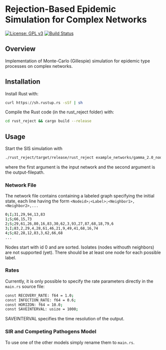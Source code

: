 # Rejection-Based Epidemic Simulation for Complex Networks
[![License: GPL v3](https://img.shields.io/badge/License-GPL%20v3-blue.svg)](http://www.gnu.org/licenses/gpl-3.0)
[![Build Status](https://travis-ci.com/gerritgr/Rejection-Based-Epidemic-Simulation.svg?token=qQ7vTmAySdBppYxywojC&branch=master)](https://travis-ci.com/gerritgr/Rejection-Based-Epidemic-Simulation)
## Overview
Implementation of Monte-Carlo (Gillespie) simulation for epidemic type processes on complex networks.

## Installation
Install Rust with:
```sh
curl https://sh.rustup.rs -sSf | sh
```
Compile the Rust code (in the rust_reject folder) with:
```sh
cd rust_reject && cargo build --release
```

## Usage

Start the SIS simulation with
```sh
./rust_reject/target/release/rust_reject example_networks/gamma_2.0_nodes_1000.txt out_trajectory.txt
```

where the first argument is the input network and the second argument is the output-filepath.

### Network File 
The network file contains containing a labeled graph specifying the initial state, each line having the form `<Nodeid>;<Label>;<Neighbor1>,<Neighbor2>,...`
```sh
0;I;31,29,94,13,83
1;S;66,15,73
2;S;29,61,26,80,16,83,30,62,3,93,27,87,68,18,79,6
3;I;83,2,29,4,28,61,46,21,9,49,41,68,16,74
4;S;82,28,12,83,3,62,66,68
...
```
Nodes start with id 0 and are sorted. 
Isolates (nodes withouth neighbors) are not supported (yet). 
There should be at least one node for each possible label. 

### Rates
Currently, it is only possible to specify the rate parameters directly in the `main.rs` source file:
```sh
const RECOVERY_RATE: f64 = 1.0;
const INFECTION_RATE: f64 = 0.6;
const HORIZON: f64 = 10.0;
const SAVEINTERVAL: usize = 1000;
```
SAVEINTERVAL specifies the time resolution of the output. 

### SIR and Competing Pathogens Model
To use one of the other models simply rename them to `main.rs`.

